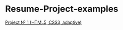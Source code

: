 # Resume-Project-examples

<a href="https://n-icko.github.io/TravelCompanyLandingPage/">Project № 1 (HTML5, CSS3, adaptive)</a>
